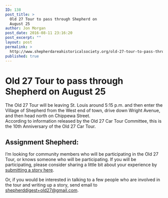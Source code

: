 ```yaml
---
ID: 138
post_title: >
  Old 27 Tour to pass through Shepherd on
  August 25
author: Jon Morgan
post_date: 2016-08-11 23:16:20
post_excerpt: ""
layout: post
permalink: >
  http://www.shepherdareahistoricalsociety.org/old-27-tour-to-pass-through-shepherd-on-august-25/
published: true
---
```

<h1 class="c0">Old 27 Tour to pass through Shepherd on August 25</h1><p>The Old 27 Tour will be leaving St. Louis around 5:15 p.m. and then enter the Village of Shepherd from the West end of town, drive down Wright Avenue, and then head north on Chippewa Street.<br />According to information released by the Old 27 Car Tour Committee, this is the 10th Anniversary of the Old 27 Car Tour.</p><h2 class="c0">Assignment Shepherd:</h2><p>I’m looking for community members who will be participating in the Old 27 Tour, or knows someone who will be participating. If you will be participating, please consider sharing a little bit about your experience by <a class="c4" href="https://www.google.com/url?q=http://midmichiganjournal.tumblr.com/submit&amp;sa=D&amp;ust=1470959527016000&amp;usg=AFQjCNE___PJq4pBtCrd0M52wZBBfWHo2w">submitting a story here</a>.</p><p>Or, if you would be interested in talking to a few people who are involved in the tour and writing up a story, send email to <a class="c4" href="mailto:shepherddigest+old27@gmail.com">shepherddigest+old27@gmail.com</a>.</p>